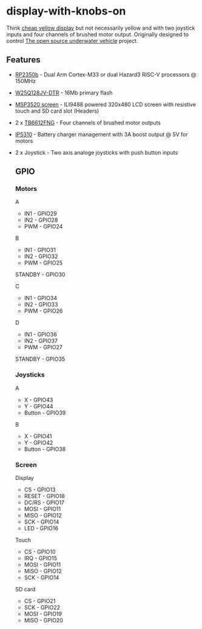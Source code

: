 # display-with-knobs-on

Think [cheap yellow display](https://github.com/witnessmenow/ESP32-Cheap-Yellow-Display) but not necessarily yellow and with two joystick inputs and four channels of brushed motor output. Originally designed to control [The open source underwater vehicle](https://github.com/concretedog/Tiny-Opensource-Underwater-Vehicle-TOUV-) project. 

## Features

* [RP2350b](https://datasheets.raspberrypi.com/rp2350/rp2350-product-brief.pdf) - Dual Arm Cortex-M33 or dual Hazard3 RISC-V processors
@ 150MHz
* [W25Q128JV-DTR](https://www.winbond.com/resource-files/w25q128jv_dtr%20revc%2003272018%20plus.pdf) - 16Mb primary flash 
* [MSP3520 screen](https://www.lcdwiki.com/3.5inch_SPI_Module_ILI9488_SKU%3AMSP3520) - ILI9488 powered 320x480 LCD screen with resistive touch and SD card slot (Headers)
* 2 x [TB6612FNG](https://toshiba.semicon-storage.com/us/product/linear/motordriver/detail.TB6612FNG.html) - Four channels of brushed motor outputs
* [IP5310](https://www.injoinic.com/api//static/uploads/20250528/20250528180445_6836dfbd54166.pdf) - Battery charger management with 3A boost output @ 5V for motors
* 2 x Joystick - Two axis analoge joysticks with push button inputs

  ## GPIO

  ### Motors

  A
  * IN1 - GPIO29
  * IN2 - GPIO28
  * PWM - GPIO24

  B
  * IN1 - GPIO31
  * IN2 - GPIO32
  * PWM - GPIO25

  STANDBY - GPIO30

  C
  * IN1 - GPIO34
  * IN2 - GPIO33
  * PWM - GPIO26

  D
  * IN1 - GPIO36
  * IN2 - GPIO37
  * PWM - GPIO27

  STANDBY - GPIO35

  ### Joysticks
  A
  * X - GPIO43
  * Y - GPIO44
  * Button - GPIO39
 
  B
  * X - GPIO41
  * Y - GPIO42
  * Button - GPIO38
 
  ### Screen

  Display
  * CS - GPIO13
  * RESET - GPIO18
  * DC/RS - GPIO17
  * MOSI - GPIO11
  * MISO - GPIO12
  * SCK - GPIO14
  * LED - GPIO16
 
  Touch
  * CS - GPIO10
  * IRQ - GPIO15
  * MOSI - GPIO11
  * MISO - GPIO12
  * SCK - GPIO14
 
  SD card
  * CS - GPIO21
  * SCK - GPIO22
  * MOSI - GPIO19
  * MISO - GPIO20



   
